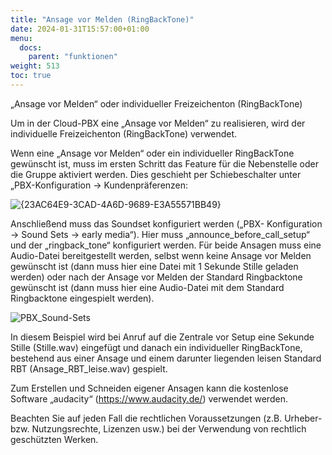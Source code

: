 ```yaml
---
title: "Ansage vor Melden (RingBackTone)"
date: 2024-01-31T15:57:00+01:00
menu:
  docs:
    parent: "funktionen"
weight: 513
toc: true
---
```


„Ansage vor Melden“ oder individueller Freizeichenton (RingBackTone)

Um in der Cloud-PBX eine „Ansage vor Melden“ zu realisieren, wird der individuelle Freizeichenton (RingBackTone) verwendet.

Wenn eine „Ansage vor Melden“ oder ein individueller RingBackTone gewünscht ist, muss im ersten Schritt das Feature für die Nebenstelle oder die Gruppe aktiviert werden. Dies geschieht per Schiebeschalter unter „PBX-Konfiguration -> Kundenpräferenzen:

![{23AC64E9-3CAD-4A6D-9689-E3A55571BB49}](https://github.com/user-attachments/assets/9cac4487-d12b-4c85-9fe3-cb33a4c65919)

Anschließend muss das Soundset konfiguriert werden („PBX- Konfiguration -> Sound Sets -> early media“). Hier muss „announce_before_call_setup“ und der „ringback_tone“ konfiguriert werden. Für beide Ansagen muss eine Audio-Datei bereitgestellt werden, selbst wenn keine Ansage vor Melden gewünscht ist (dann muss hier eine Datei mit 1 Sekunde Stille geladen werden) oder nach der Ansage vor Melden der Standard Ringbacktone gewünscht ist (dann muss hier eine Audio-Datei mit dem Standard Ringbacktone eingespielt werden).

![PBX_Sound-Sets](https://github.com/NetCologne/cloudpbx-docs/assets/99875470/312a5385-a9ce-407c-9454-38c19dca1e40)

In diesem Beispiel wird bei Anruf auf die Zentrale vor Setup eine Sekunde Stille (Stille.wav) eingefügt und danach ein individueller RingBackTone, bestehend aus einer Ansage und einem darunter liegenden leisen Standard RBT (Ansage_RBT_leise.wav) gespielt.

Zum Erstellen und Schneiden eigener Ansagen kann die kostenlose Software „audacity“ (https://www.audacity.de/) verwendet werden.

Beachten Sie auf jeden Fall die rechtlichen Voraussetzungen (z.B. Urheber- bzw. Nutzungsrechte, Lizenzen usw.) bei der Verwendung von rechtlich geschützten Werken.
